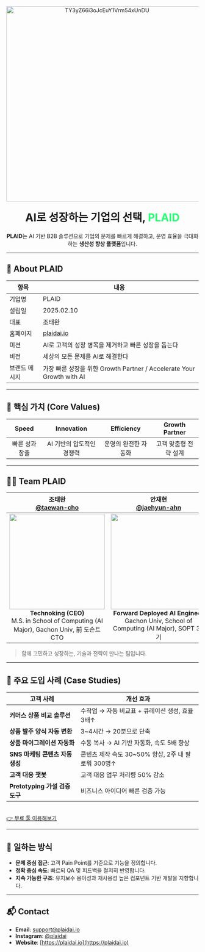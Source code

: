 
<div align="center">
  <img width="512" alt="TY3yZ66i3oJcEuY1Vrm54xUnDU" src="https://github.com/user-attachments/assets/24e1d377-a8db-451f-9510-71bab892e2a6" />

  <h1 style="margin: 20px 0;">AI로 성장하는 기업의 선택, <span style="color:#29FF74">PLAID</span></h1>
  <p><strong>PLAID</strong>는 AI 기반 B2B 솔루션으로 기업의 문제를 빠르게 해결하고, 운영 효율을 극대화하는 <strong>생산성 향상 플랫폼</strong>입니다.</p>
</div>

---

## 🏢 About PLAID

| 항목 | 내용 |
|------|------|
| 기업명 | PLAID |
| 설립일 | 2025.02.10 |
| 대표 | 조태완 |
| 홈페이지 | [plaidai.io](https://plaidai.io) |
| 미션 | AI로 고객의 성장 병목을 제거하고 빠른 성장을 돕는다 |
| 비전 | 세상의 모든 문제를 AI로 해결한다 |
| 브랜드 메시지 | 가장 빠른 성장을 위한 Growth Partner / Accelerate Your Growth with AI |

---

## 🧠 핵심 가치 (Core Values)

| Speed | Innovation | Efficiency | Growth Partner |
|:-----:|:----------:|:----------:|:--------------:|
| 빠른 성과 창출 | AI 기반의 압도적인 경쟁력 | 운영의 완전한 자동화 | 고객 맞춤형 전략 설계 |

---

## 👨‍💻 Team PLAID

| 조태완 [<br>@taewan-cho](https://github.com/taewan2002) | 안재현 [<br>@jaehyun-ahn](https://github.com/Ohjackson) | 서지호 [<br>@jiho-seo](https://github.com/swiftsjh02) |
|:--:|:--:|:--:|
| <img width="250" src="https://github.com/user-attachments/assets/b140382a-afc3-4c79-af39-3668b44d457b"> <br> **Technoking (CEO)** <br> M.S. in School of Computing (AI Major), Gachon Univ, 前 도슨트 CTO | <img width="250" src="https://github.com/user-attachments/assets/f90b4526-d1fe-4586-a1d7-0d7a801f9287"> <br> **Forward Deployed AI Engineer** <br> Gachon Univ, School of Computing (AI Major), SOPT 35기 | <img width="250" src="https://github.com/user-attachments/assets/493c3a87-af3b-4ea7-aa00-069b4c3df02e/IMG_4453.jpg"> <br> **Product Developer** <br> Gachon Univ, School of Computing (AI Major) |

> 함께 고민하고 성장하는, 기술과 전략이 만나는 팀입니다.

---

## 🚀 주요 도입 사례 (Case Studies)

| 고객 사례 | 개선 효과 |
|-----------|-----------|
| **커머스 상품 비교 솔루션** | 수작업 → 자동 비교표 + 큐레이션 생성, 효율 3배↑ |
| **상품 발주 양식 자동 변환** | 3~4시간 → 20분으로 단축 |
| **상품 마이그레이션 자동화** | 수동 복사 → AI 기반 자동화, 속도 5배 향상 |
| **SNS 마케팅 콘텐츠 자동 생성** | 콘텐츠 제작 속도 30~50% 향상, 2주 내 팔로워 300명↑ |
| **고객 대응 챗봇** | 고객 대응 업무 처리량 50% 감소 |
| **Pretotyping 가설 검증 도구** | 비즈니스 아이디어 빠른 검증 가능 |
<br>[👉 무료 툴 이용해보기](https://your-tool-link.com) 

---

## 🔨 일하는 방식

- **문제 중심 접근**: 고객 Pain Point를 기준으로 기능을 정의합니다.
- **정확 중심 속도**: 빠르되 QA 및 피드백을 철저히 반영합니다.
- **지속 가능한 구조**: 유지보수 용이성과 재사용성 높은 컴포넌트 기반 개발을 지향합니다.

---

## 📬 Contact

- **Email**: support@plaidai.io
- **Instagram**: [@plaidai](https://instagram.com/plaidai)  
- **Website**: [https://plaidai.io](https://plaidai.io)
